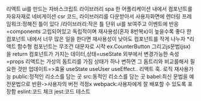 리액트 ui를 만드는 자바스크립트 라이브러리
spa 한 어플리케이션 내에서 컴포넌트를 자유자재로 네비게이션
csr 코드, 라이브러리를 다운받아서 사용자화면에 렌더링
프레임워크:정해진 틀이 있다 /라이브러리:작은 틀 단위
ui를 보여주고 이벤트에 반응=components 
고립되어있고 독립적이며 재사용성(혼자 8반복x)이 높을수록 좋다 한 컴포넌트 내에서 너무 많은 일을 한다면 재사용성이 낮아도 컴포넌트를 작게 나누자
*리액트 함수형 컴포넌트는 무조건 대문자로 시작 ex.CounterButton 그리고js문법(jsx)을 return
컴포넌트가 가지는 데이터,상태=useState
외부에서 변경가능한 속성=props
리액트는 가상의 돔트리를 가짐 상태가 하나 변하면 그 돔트리와 비교를해서 필요한 것만 업데이트=>효율
useState useUser useEffect.. 리액트 훅. 로직 재사용가능
public:정적인 리소스를 담는 곳 
src:동적인 리소스를 담는 곳
babel:최신 문법을 예전문법으로 반환->사용자의 버전 걱정x
webpack:사용자에게 잘 배포할 수 있도록 포장함
eslint:코드 체크
jest:코드 테스트